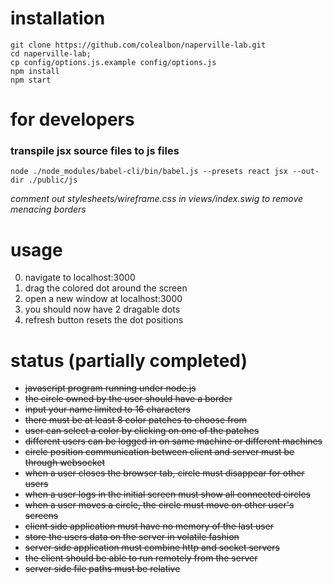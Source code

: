 # installation
```
git clone https://github.com/colealbon/naperville-lab.git  
cd naperville-lab;  
cp config/options.js.example config/options.js  
npm install  
npm start  
```
# for developers
### transpile jsx source files to js files
```
node ./node_modules/babel-cli/bin/babel.js --presets react jsx --out-dir ./public/js
```
*comment out stylesheets/wireframe.css in views/index.swig to remove menacing borders*

# usage
0. navigate to localhost:3000    
0. drag the colored dot around the screen    
0. open a new window at localhost:3000    
0. you should now have 2 dragable dots    
0. refresh button resets the dot positions   

# status (partially completed)  
* <s>javascript program running under node.js</s>  
* <s>the circle owned by the user should have a border<s>
* <s>input your name limited to 16 characters</s>
* <s>there must be at least 8 color patches to choose from</s>
* <s>user can select a color by clicking on one of the patches</s>
* <s>different users can be logged in on same machine or different machines</s>
* circle position communication between client and server must be through websocket
* when a user closes the browser tab, circle must disappear for other users
* <s>when a user logs in the initial screen must show all connected circles</s>
* when a user moves a circle,  the circle must move on other user's screens
* <s>client side application must have no memory of the last user</s>
* <s>store the users data on the server in volatile fashion</s>
* <s>server side application must combine http and socket servers</s>
* the client should be able to run remotely from the server
* <s>server side file paths must be relative</s>